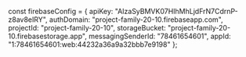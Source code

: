 const firebaseConfig = {
  apiKey: "AIzaSyBMVK07HIhMhLjdFrN7CdrnP-z8av8eIRY",
  authDomain: "project-family-20-10.firebaseapp.com",
  projectId: "project-family-20-10",
  storageBucket: "project-family-20-10.firebasestorage.app",
  messagingSenderId: "78461654601",
  appId: "1:78461654601:web:44232a36a9a32bbb7e9198"
};